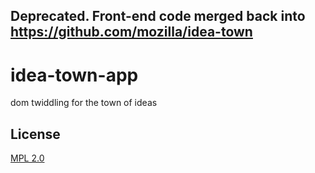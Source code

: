 ## Deprecated. Front-end code merged back into https://github.com/mozilla/idea-town

# idea-town-app

dom twiddling for the town of ideas

## License

[MPL 2.0](LICENSE)
